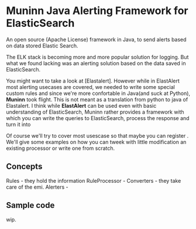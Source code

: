 Muninn Java Alerting Framework for ElasticSearch
=====================
An open source (Apache License) framework in Java, to send alerts based on data stored Elastic Search.     

The ELK stack is becoming more and more popular solution for logging. But what we found lacking was an alerting solution 
based on the data saved in ElasticSearch.
 
You might want to take a look at [Elastalert]. However while in ElastAlert most alerting usecases are covered, 
we needed to write some special custom rules and since we're more confortable in Java(and suck at Python), **Muninn** took flight.
This is not meant as a translation from python to java of Elastalert. I think while **ElastAlert** can be used even 
with basic understanding of ElasticSearch, Muninn rather provides a framework with which you can write the queries
  to ElasticSearch, process the response and turn it into 

Of course we'll try to cover most usescase so that maybe you can register . We'll give some examples on how you can tweek 
with little modification an existing processor or write one from scratch.
      
Concepts
---------------
Rules - they hold the information 
RuleProcessor - 
Converters - they take care of the emi. 
Alerters - 


Sample code
---------------
wip.




